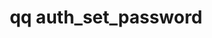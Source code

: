 ---
category: auth
command: auth_set_password
optional_options:
- alternate: []
  help: Name or ID of user to modify
  name: --id
  required: true
- alternate:
  - --password
  help: The user's new password (insecure, visible via ps)
  name: -p
  required: false
permalink: /qq-cli-command-guide/auth/auth_set_password.html
positional_options: []
sidebar: qq_cli_command_reference_sidebar
summary: This section explains how to use the <code>qq auth_set_password</code> command.
synopsis: Set a user's password
title: qq auth_set_password
usage: qq auth_set_password [-h] --id ID [-p PASSWORD]
zendesk_source: qq CLI Command Guide

---